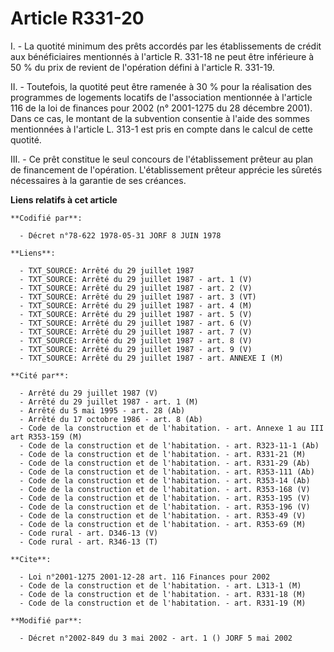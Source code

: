 # Article R331-20

I. - La quotité minimum des prêts accordés par les établissements de crédit aux bénéficiaires mentionnés à l'article R.
331-18 ne peut être inférieure à 50 % du prix de revient de l'opération défini à l'article R. 331-19.

II. - Toutefois, la quotité peut être ramenée à 30 % pour la réalisation des programmes de logements locatifs de
l'association mentionnée à l'article 116 de la loi de finances pour 2002 (n° 2001-1275 du 28 décembre 2001). Dans ce cas, le
montant de la subvention consentie à l'aide des sommes mentionnées à l'article L. 313-1 est pris en compte dans le calcul de
cette quotité.

III. - Ce prêt constitue le seul concours de l'établissement prêteur au plan de financement de l'opération. L'établissement
prêteur apprécie les sûretés nécessaires à la garantie de ses créances.

**Liens relatifs à cet article**

	**Codifié par**:

	  - Décret n°78-622 1978-05-31 JORF 8 JUIN 1978

	**Liens**:

	  - TXT_SOURCE: Arrêté du 29 juillet 1987
	  - TXT_SOURCE: Arrêté du 29 juillet 1987 - art. 1 (V)
	  - TXT_SOURCE: Arrêté du 29 juillet 1987 - art. 2 (V)
	  - TXT_SOURCE: Arrêté du 29 juillet 1987 - art. 3 (VT)
	  - TXT_SOURCE: Arrêté du 29 juillet 1987 - art. 4 (M)
	  - TXT_SOURCE: Arrêté du 29 juillet 1987 - art. 5 (V)
	  - TXT_SOURCE: Arrêté du 29 juillet 1987 - art. 6 (V)
	  - TXT_SOURCE: Arrêté du 29 juillet 1987 - art. 7 (V)
	  - TXT_SOURCE: Arrêté du 29 juillet 1987 - art. 8 (V)
	  - TXT_SOURCE: Arrêté du 29 juillet 1987 - art. 9 (V)
	  - TXT_SOURCE: Arrêté du 29 juillet 1987 - art. ANNEXE I (M)

	**Cité par**:

	  - Arrêté du 29 juillet 1987 (V)
	  - Arrêté du 29 juillet 1987 - art. 1 (M)
	  - Arrêté du 5 mai 1995 - art. 28 (Ab)
	  - Arrêté du 17 octobre 1986 - art. 8 (Ab)
	  - Code de la construction et de l'habitation. - art. Annexe 1 au III art R353-159 (M)
	  - Code de la construction et de l'habitation. - art. R323-11-1 (Ab)
	  - Code de la construction et de l'habitation. - art. R331-21 (M)
	  - Code de la construction et de l'habitation. - art. R331-29 (Ab)
	  - Code de la construction et de l'habitation. - art. R353-111 (Ab)
	  - Code de la construction et de l'habitation. - art. R353-14 (Ab)
	  - Code de la construction et de l'habitation. - art. R353-168 (V)
	  - Code de la construction et de l'habitation. - art. R353-195 (V)
	  - Code de la construction et de l'habitation. - art. R353-196 (V)
	  - Code de la construction et de l'habitation. - art. R353-49 (V)
	  - Code de la construction et de l'habitation. - art. R353-69 (M)
	  - Code rural - art. D346-13 (V)
	  - Code rural - art. R346-13 (T)

	**Cite**:

	  - Loi n°2001-1275 2001-12-28 art. 116 Finances pour 2002
	  - Code de la construction et de l'habitation. - art. L313-1 (M)
	  - Code de la construction et de l'habitation. - art. R331-18 (M)
	  - Code de la construction et de l'habitation. - art. R331-19 (M)

	**Modifié par**:

	  - Décret n°2002-849 du 3 mai 2002 - art. 1 () JORF 5 mai 2002
